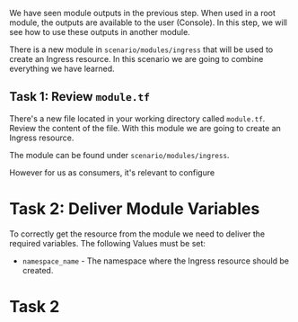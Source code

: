 We have seen module outputs in the previous step. When used in a root module, the outputs are available to the user (Console). In this step, we will see how to use these outputs in another module.

There is a new module in `scenario/modules/ingress` that will be used to create an Ingress resource. In this scenario we are going to combine everything we have learned.

## Task 1: Review `module.tf`

There's a new file located in your working directory called `module.tf`. Review the content of the file. With this module we are going to create an Ingress resource. 

The module can be found under `scenario/modules/ingress`.

However for us as consumers, it's relevant to configure 

# Task 2: Deliver Module Variables

To correctly get the resource from the module we need to deliver the required variables. The following Values must be set:

* `namespace_name` - The namespace where the Ingress resource should be created.



# Task 2

